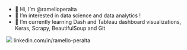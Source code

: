- 👋 Hi, I’m @ramelloperalta
- 👀 I’m interested in data science and data analytics !
- 🌱 I’m currently learning Dash and Tableau dashboard visualizations, Keras, Scrapy, BeautifulSoup and Git 
<img src="{https://img.shields.io/badge/LinkedIn-0077B5?style=for-the-badge&logo=linkedin&logoColor=white}" />
linkedin.com/in/ramello-peralta

<!---
ramelloperalta/ramelloperalta is a ✨ special ✨ repository because its `README.md` (this file) appears on your GitHub profile.
You can click the Preview link to take a look at your changes.
--->
